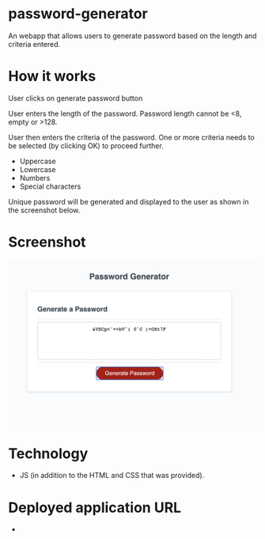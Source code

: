 # password-generator

An webapp that allows users to generate password based on the length and criteria entered.

# How it works

User clicks on generate password button

User enters the length of the password.  Password length cannot be <8, empty or >128.

User then enters the criteria of the password.  One or more criteria needs to be selected (by clicking OK) to proceed further.

* Uppercase
* Lowercase
* Numbers
* Special characters

Unique password will be generated and displayed to the user as shown in the screenshot below.

# Screenshot

![Password Generator](assets/images/password_generator.png)


# Technology

* JS (in addition to the HTML and CSS that was provided).

# Deployed application URL

* 
